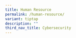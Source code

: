 ```yaml
---
title: Human Resource
permalink: /human-resource/
variant: tiptap
description: ""
third_nav_title: Cybersecurity
---
```

